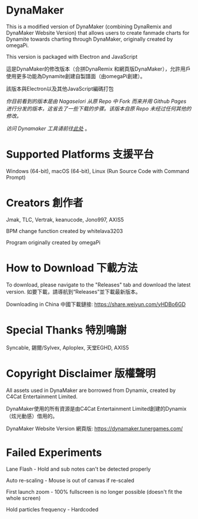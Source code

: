 # DynaMaker
This is a modified version of DynaMaker (combining DynaRemix and DynaMaker Website Version) that allows users to create fanmade charts for Dynamite towards charting through DynaMaker, originally created by omegaPi. 

This version is packaged with Electron and JavaScript

這是DynaMaker的修改版本（合拼DynaRemix 和網頁版DynaMaker），允許用戶使用更多功能為Dynamite創建自製譜面（由omegaPi創建）。

該版本與Electron以及其他JavaScript編碼打包

_你目前看到的版本是由 NagaseIori 从原 Repo 中 Fork 而来并用 Github Pages 进行分发的版本，这省去了一些下载的步骤。该版本自原 Repo 未经过任何其他的修改。_

_访问 Dynamaker 工具请前往[此处](https://dym.acxblog.site/app/src)_ 。

# Supported Platforms 支援平台
Windows (64-bit), macOS (64-bit), Linux (Run Source Code with Command Prompt)

# Creators 創作者
Jmak, TLC, Vertrak, keanucode, Jono997, AXIS5

BPM change function created by whitelava3203

Program originally created by omegaPi

# How to Download 下載方法
To download, please navigate to the "Releases" tab and download the latest version.
如要下載，請導航到“Releases”並下載最新版本。

Downloading in China 中國下載鏈接: https://share.weiyun.com/yHDBo6GD

# Special Thanks 特別鳴謝
Syncable, 錫爾/Sylvex, Aploplex, 天堂EGHD, AXIS5

# Copyright Disclaimer 版權聲明
All assets used in DynaMaker are borrowed from Dynamix, created by C4Cat Entertainment Limited.

DynaMaker使用的所有資源是由C4Cat Entertainment Limited創建的Dynamix（炫光動感）借用的。

DynaMaker Website Version 網頁版: https://dynamaker.tunergames.com/

# Failed Experiments
Lane Flash - Hold and sub notes can't be detected properly

Auto re-scaling - Mouse is out of canvas if re-scaled

First launch zoom - 100% fullscreen is no longer possible (doesn't fit the whole screen)

Hold particles frequency - Hardcoded
